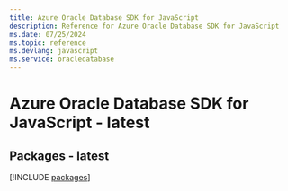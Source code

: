 ```yaml
---
title: Azure Oracle Database SDK for JavaScript
description: Reference for Azure Oracle Database SDK for JavaScript
ms.date: 07/25/2024
ms.topic: reference
ms.devlang: javascript
ms.service: oracledatabase
---
```

# Azure Oracle Database SDK for JavaScript - latest
## Packages - latest
[!INCLUDE [packages](oracle-database-index.md)]